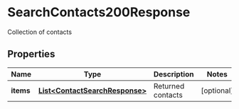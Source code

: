 

# SearchContacts200Response

Collection of contacts

## Properties

| Name | Type | Description | Notes |
|------------ | ------------- | ------------- | -------------|
|**items** | [**List&lt;ContactSearchResponse&gt;**](ContactSearchResponse.md) | Returned contacts |  [optional] |



